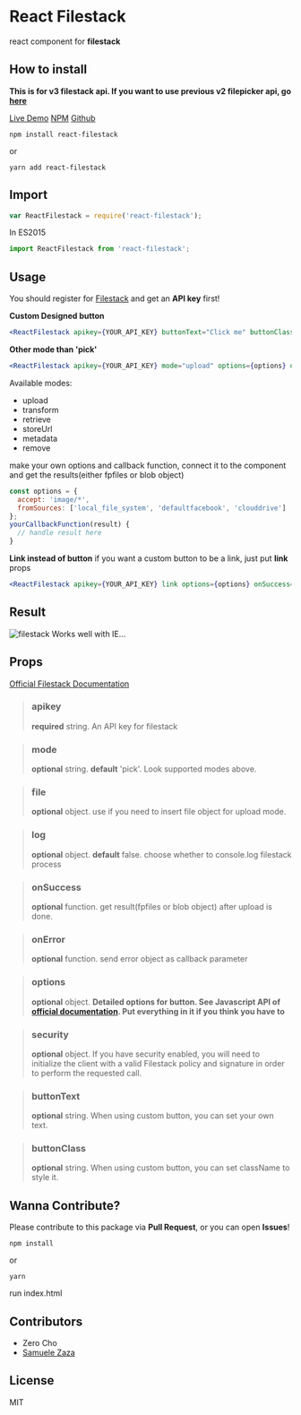 # React Filestack
react component for **filestack**

## How to install

**This is for v3 filestack api. If you want to use previous v2 filepicker api, go [here](https://npmjs.com/package/react-filepicker)**

[Live Demo](https://www.zerocho.com/portfolio/ReactFilestack)
[NPM](https://npmjs.com/package/react-filestack)
[Github](https://github.com/filestack/react-filestack)
```shell
npm install react-filestack
```
or
```shell
yarn add react-filestack
```
## Import
```javascript
var ReactFilestack = require('react-filestack');
```
In ES2015
```javascript
import ReactFilestack from 'react-filestack';
```
## Usage
You should register for [Filestack](https://www.filestack.com) and get an **API key** first!

**Custom Designed button**
```jsx
<ReactFilestack apikey={YOUR_API_KEY} buttonText="Click me" buttonClass="classname" options={options} onSuccess={this.yourCallbackFunction} />
```

**Other mode than 'pick'**
```jsx
<ReactFilestack apikey={YOUR_API_KEY} mode="upload" options={options} onSuccess={this.yourCallbackFunction} />
```
Available modes:
* upload
* transform
* retrieve
* storeUrl
* metadata
* remove

make your own options and callback function, connect it to the component and get the results(either fpfiles or blob object)
```javascript
const options = {
  accept: 'image/*',
  fromSources: ['local_file_system', 'defaultfacebook', 'clouddrive']
};
yourCallbackFunction(result) {
  // handle result here
}
```

**Link instead of button**
if you want a custom button to be a link, just put **link** props
```jsx
<ReactFilestack apikey={YOUR_API_KEY} link options={options} onSuccess={this.yourCallbackFunction} />
```

## Result
![filestack](https://cloud.githubusercontent.com/assets/10962668/23750309/ac3e1080-050f-11e7-922d-ee9deb8251a3.png)
Works well with IE...

## Props
[Official Filestack Documentation](https://filestack.com/docs)

> ### apikey
> **required** string. An API key for filestack

> ### mode
> **optional** string. **default** 'pick'. Look supported modes above.

> ### file
> **optional** object. use if you need to insert file object for upload mode.

> ### log
> **optional** object. **default** false. choose whether to console.log filestack process

> ### onSuccess
> **optional** function. get result(fpfiles or blob object) after upload is done.

> ### onError
> **optional** function. send error object as callback parameter

> ### options
> **optional** object. **Detailed options for button. See Javascript API of [official documentation](https://filestack.com/docs). Put everything in it if you think you have to**

> ### security
> **optional** object. If you have security enabled, you will need to initialize
the client with a valid Filestack policy and signature in order to perform the requested call.

> ### buttonText
> **optional** string. When using custom button, you can set your own text.

> ### buttonClass
> **optional** string. When using custom button, you can set className to style it.

## Wanna Contribute?
Please contribute to this package via **Pull Request**, or you can open **Issues**!
```shell
npm install
```
or
```shell
yarn
```
run index.html

## Contributors
- Zero Cho
- [Samuele Zaza](https://github.com/samuxyz)

## License
MIT
